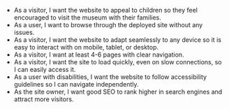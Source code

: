 
-  As a visitor, I want the website to appeal to children so they feel encouraged to visit the museum with their families. 
- As a user, I want to browse through the deployed site without any issues. 
- As a visitor, I want the website to adapt seamlessly to any device so it is easy to interact with on mobile, tablet, or desktop. 
- As a visitor, I want at least 4-6 pages with clear navigation. 
- As a visitor, I want the site to load quickly, even on slow connections, so I can easily access it. 
- As a user with disabilities, I want the website to follow accessibility guidelines so I can navigate independently. 
- As the site owner, I want good SEO to rank higher in search engines and attract more visitors. 
